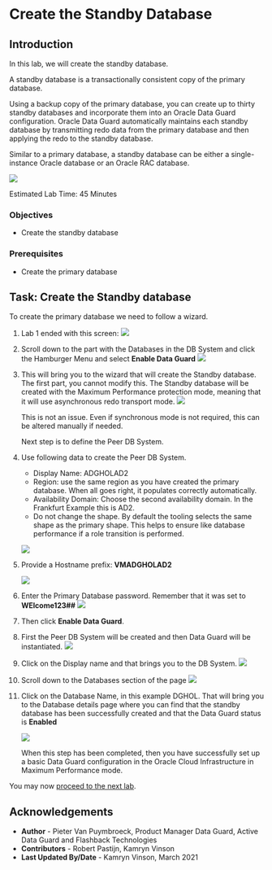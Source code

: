 # Create the Standby Database

## Introduction
In this lab, we will create the standby database.

A standby database is a transactionally consistent copy of the primary database.

Using a backup copy of the primary database, you can create up to thirty standby databases and incorporate them into an Oracle Data Guard configuration. Oracle Data Guard automatically maintains each standby database by transmitting redo data from the primary database and then applying the redo to the standby database.

Similar to a primary database, a standby database can be either a single-instance Oracle database or an Oracle RAC database.

![](./images/standby.png)

Estimated Lab Time: 45 Minutes

### Objectives
-   Create the standby database

### Prerequisites
- Create the primary database

## Task: Create the Standby database

To create the primary database we need to follow a wizard.

1. Lab 1 ended with this screen:
    ![](./images/create-dbcs-prim-11.png)

2. Scroll down to the part with the Databases in the DB System and click the Hamburger Menu and select **Enable Data Guard**
    ![](./images/create-stby-db-01.png)

3. This will bring you to the wizard that will create the Standby database. The first part, you cannot modify this. The Standby database will be created with the Maximum Performance protection mode, meaning that it will use asynchronous redo transport mode.
    ![](./images/create-stby-db-02.png)

    This is not an issue. Even if synchronous mode is not required, this can be altered manually if needed.

    Next step is to define the Peer DB System.
4. Use following data to create the Peer DB System.
    * Display Name: ADGHOLAD2
    * Region: use the same region as you have created the primary database. When all goes right, it populates correctly automatically.
    * Availability Domain: Choose the second availability domain. In the Frankfurt Example this is AD2.
    * Do not change the shape. By default the tooling selects the same shape as the primary shape. This helps to ensure like database performance if a role transition is performed.

    ![](./images/create-stby-db-03.png)

5. Provide a Hostname prefix: **VMADGHOLAD2**

    ![](./images/create-stby-db-04.png)

6. Enter the Primary Database password.
    Remember that it was set to **WElcome123##**
    ![](./images/create-stby-db-05.png)

7. Then click **Enable Data Guard**.

8. First the Peer DB System will be created and then Data Guard will be instantiated.
    ![](./images/create-stby-db-06.png)

9. Click on the Display name and that brings you to the DB System.
    ![](./images/create-stby-db-07.png)

10. Scroll down to the Databases section of the page
    ![](./images/create-stby-db-08.png)

11. Click on the Database Name, in this example DGHOL.
    That will bring you to the Database details page where you can find that the standby database has been successfully created and that the Data Guard status is **Enabled**

    ![](./images/create-stby-db-09.png)

    When this step has been completed, then you have successfully set up a basic Data Guard configuration in the Oracle Cloud Infrastructure in Maximum Performance mode.


You may now [proceed to the next lab](#next).


## Acknowledgements

- **Author** - Pieter Van Puymbroeck, Product Manager Data Guard, Active Data Guard and Flashback Technologies
- **Contributors** - Robert Pastijn, Kamryn Vinson
- **Last Updated By/Date** -  Kamryn Vinson, March 2021
